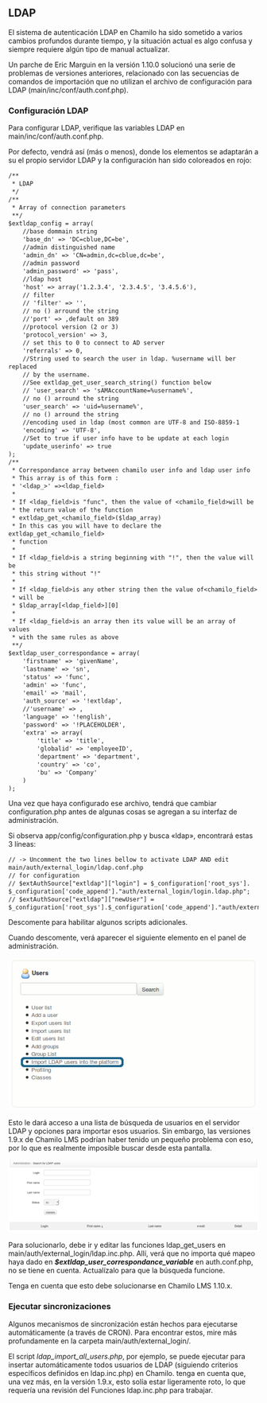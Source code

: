 ## LDAP

El sistema de autenticación LDAP en Chamilo ha sido sometido a varios cambios profundos durante
tiempo, y la situación actual es algo confusa y siempre requiere algún tipo de manual actualizar.

Un parche de Eric Marguin en la versión 1.10.0 solucionó una serie de problemas de versiones anteriores,
relacionado con las secuencias de comandos de importación que no utilizan el archivo de configuración para LDAP (main/inc/conf/auth.conf.php).

### Configuración LDAP

Para configurar LDAP, verifique las variables LDAP en main/inc/conf/auth.conf.php.

Por defecto, vendrá así (más o menos), donde los elementos se adaptarán a su el propio servidor LDAP y la configuración han sido coloreados en rojo:

```
/**
 * LDAP
 */
/**
 * Array of connection parameters
 **/
$extldap_config = array(
    //base dommain string
    'base_dn' => 'DC=cblue,DC=be',
    //admin distinguished name
    'admin_dn' => 'CN=admin,dc=cblue,dc=be',
    //admin password
    'admin_password' => 'pass',
    //ldap host
    'host' => array('1.2.3.4', '2.3.4.5', '3.4.5.6'),
    // filter
    // 'filter' => '',
    // no () arround the string
    //'port' => ,default on 389
    //protocol version (2 or 3)
    'protocol_version' => 3,
    // set this to 0 to connect to AD server
    'referrals' => 0,
    //String used to search the user in ldap. %username will ber replaced
    // by the username.
    //See extldap_get_user_search_string() function below
    // 'user_search' => 'sAMAccountName=%username%',
    // no () arround the string
    'user_search' => 'uid=%username%',
    // no () arround the string
    //encoding used in ldap (most common are UTF-8 and ISO-8859-1
    'encoding' => 'UTF-8',
    //Set to true if user info have to be update at each login
    'update_userinfo' => true
);
/**
 * Correspondance array between chamilo user info and ldap user info
 * This array is of this form :
 * '<ldap_>' =><ldap_field>
 *
 * If <ldap_field>is "func", then the value of <chamilo_field>will be
 * the return value of the function
 * extldap_get_<chamilo_field>($ldap_array)
 * In this cas you will have to declare the extldap_get_<chamilo_field>
 * function
 *
 * If <ldap_field>is a string beginning with "!", then the value will be
 * this string without "!"
 *
 * If <ldap_field>is any other string then the value of<chamilo_field>
 * will be
 * $ldap_array[<ldap_field>][0]
 *
 * If <ldap_field>is an array then its value will be an array of values
 * with the same rules as above
 **/
$extldap_user_correspondance = array(
    'firstname' => 'givenName',
    'lastname' => 'sn',
    'status' => 'func',
    'admin' => 'func',
    'email' => 'mail',
    'auth_source' => '!extldap',
    //'username' => ,
    'language' => '!english',
    'password' => '!PLACEHOLDER',
    'extra' => array(
        'title' => 'title',
        'globalid' => 'employeeID',
        'department' => 'department',
        'country' => 'co',
        'bu' => 'Company'
    )
);
```

Una vez que haya configurado ese archivo, tendrá que cambiar configuration.php antes de algunas cosas
se agregan a su interfaz de administración.

Si observa app/config/configuration.php y busca «ldap», encontrará estas 3 líneas:

```
// -> Uncomment the two lines bellow to activate LDAP AND edit main/auth/external_login/ldap.conf.php 
// for configuration
// $extAuthSource["extldap"]["login"] = $_configuration['root_sys']. $_configuration['code_append']."auth/external_login/login.ldap.php";
// $extAuthSource["extldap"]["newUser"] = $_configuration['root_sys'].$_configuration['code_append']."auth/external_login/newUser.ldap.php";
```

Descomente para habilitar algunos scripts adicionales.

Cuando descomente, verá aparecer el siguiente elemento en el panel de administración.

![](../assets/image2.png)

Esto le dará acceso a una lista de búsqueda de usuarios en el servidor LDAP y opciones para importar esos usuarios. Sin embargo, las versiones 1.9.x de Chamilo LMS podrían haber tenido un pequeño problema con eso, por lo que es realmente imposible buscar desde esta pantalla.

![](../assets/image3.png)

Para solucionarlo, debe ir y editar las funciones ldap_get_users en main/auth/external_login/ldap.inc.php. Allí, verá que no importa qué mapeo haya dado en ***$extldap_user_correspondance_variable*** en auth.conf.php, no se tiene en cuenta. Actualízalo para que la búsqueda funcione.

Tenga en cuenta que esto debe solucionarse en Chamilo LMS 1.10.x.

### Ejecutar sincronizaciones

Algunos mecanismos de sincronización están hechos para ejecutarse automáticamente (a través de CRON). Para encontrar estos, mire más profundamente en la carpeta main/auth/external_login/.

El script _ldap_import_all_users.php_, por ejemplo, se puede ejecutar para insertar automáticamente todos
usuarios de LDAP (siguiendo criterios específicos definidos en ldap.inc.php) en Chamilo. tenga en cuenta
que, una vez más, en la versión 1.9.x, esto solía estar ligeramente roto, lo que requería una revisión del
Funciones ldap.inc.php para trabajar.